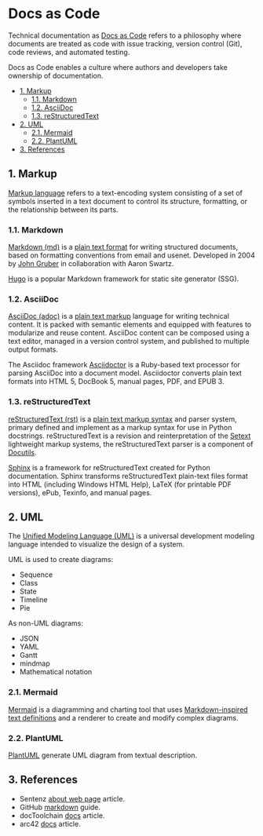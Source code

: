 # Docs as Code

Technical documentation as [Docs as Code](https://www.writethedocs.org/guide/docs-as-code/) refers to a philosophy where documents are treated as code with issue tracking, version control (Git),  code reviews, and automated testing.

Docs as Code enables a culture where authors and developers take ownership of documentation.

- [1. Markup](#1-markup)
  - [1.1. Markdown](#11-markdown)
  - [1.2. AsciiDoc](#12-asciidoc)
  - [1.3. reStructuredText](#13-restructuredtext)
- [2. UML](#2-uml)
  - [2.1. Mermaid](#21-mermaid)
  - [2.2. PlantUML](#22-plantuml)
- [3. References](#3-references)

## 1. Markup

[Markup language](https://en.m.wikipedia.org/wiki/Markup_language) refers to a text-encoding system consisting of a set of symbols inserted in a text document to control its structure, formatting, or the relationship between its parts.

### 1.1. Markdown

[Markdown (md)](https://github.com/commonmark/commonmark-spec) is a [plain text format](https://www.markdownguide.org/basic-syntax/) for writing structured documents, based on formatting conventions from email and usenet. Developed in 2004 by [John Gruber](https://daringfireball.net/projects/markdown/) in collaboration with Aaron Swartz.

[Hugo](https://gohugo.io/) is a popular Markdown framework for static site generator (SSG).

### 1.2. AsciiDoc

[AsciiDoc (adoc)](https://asciidoc.org/) is a [plain text markup](https://docs.asciidoctor.org/asciidoc/latest/syntax-quick-reference/) language for writing technical content. It is packed with semantic elements and equipped with features to modularize and reuse content. AsciiDoc content can be composed using a text editor, managed in a version control system, and published to multiple output formats.

The Asciidoc framework [Asciidoctor](https://asciidoctor.org/) is a Ruby-based text processor for parsing AsciiDoc into a document model. Asciidoctor converts plain text formats into HTML 5, DocBook 5, manual pages, PDF, and EPUB 3.

### 1.3. reStructuredText

[reStructuredText (rst)](https://docutils.sourceforge.io/rst.html) is a [plain text markup syntax](https://docutils.sourceforge.io/docs/user/rst/quickref.html) and parser system, primary defined and implement as a markup syntax for use in Python docstrings. reStructuredText is a revision and reinterpretation of the [Setext](https://docutils.sourceforge.io/mirror/setext.html) lightweight markup systems, the reStructuredText parser is a component of [Docutils](https://docutils.sourceforge.io/index.html).

[Sphinx](https://www.sphinx-doc.org/en/master/index.html) is a framework for reStructuredText created for Python documentation. Sphinx transforms reStructuredText plain-text files format into HTML (including Windows HTML Help), LaTeX (for printable PDF versions), ePub, Texinfo, and manual pages.

## 2. UML

The [Unified Modeling Language (UML)](https://www.uml.org/) is a universal development modeling language intended to visualize the design of a system.

UML is used to create diagrams:

- Sequence
- Class
- State
- Timeline
- Pie

As non-UML diagrams:

- JSON
- YAML
- Gantt
- mindmap
- Mathematical notation

### 2.1. Mermaid

[Mermaid](https://github.com/mermaid-js/mermaid/) is a diagramming and charting tool that uses [Markdown-inspired text definitions](https://mermaid-js.github.io/mermaid/#/./n00b-syntaxReference) and a renderer to create and modify complex diagrams.

### 2.2. PlantUML

[PlantUML](https://github.com/plantuml/plantuml) generate UML diagram from textual description.

## 3. References

- Sentenz [about web page](../about/web-page.md) article.
- GitHub [markdown](https://github.com/mattcone/markdown-guide) guide.
- docToolchain [docs](http://doctoolchain.org/docToolchain/v2.0.x/index.html) article.
- arc42 [docs](https://arc42.org/) article.
